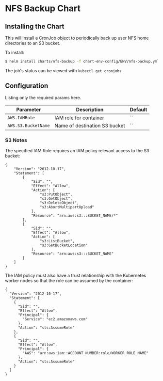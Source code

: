 # NFS Backup Chart


## Installing the Chart

This will install a CronJob object to periodically back up user NFS home directories to an S3 bucket.

To install:

```bash
$ helm install charts/nfs-backup -f chart-env-config/ENV/nfs-backup.yml
```

The job's status can be viewed with `kubectl get cronjobs`

## Configuration

Listing only the required params here.

| Parameter             | Description                   | Default |
| --------------------- | ----------------------------- | ------- |
| `AWS.IAMRole`         | IAM role for container        | ``      |
| `AWS.S3.BucketName`   | Name of destination S3 bucket | ``      |

### S3 Notes

The specified IAM Role requires an IAM policy relevant access to the S3 bucket:

```
{
    "Version": "2012-10-17",
    "Statement": [
        {
            "Sid": "",
            "Effect": "Allow",
            "Action": [
                "s3:PutObject",
                "s3:GetObject",
                "s3:DeleteObject",
                "s3:AbortMultipartUpload"
            ],
            "Resource": "arn:aws:s3:::BUCKET_NAME/*"
        },
        {
            "Sid": "",
            "Effect": "Allow",
            "Action": [
                "s3:ListBucket",
                "s3:GetBucketLocation"
            ],
            "Resource": "arn:aws:s3:::BUCKET_NAME"
        }
    ]
}
```

The IAM policy must also have a trust relationship with the Kubernetes worker nodes so that the role can be assumed by the container:

```
{
  "Version": "2012-10-17",
  "Statement": [
    {
      "Sid": "",
      "Effect": "Allow",
      "Principal": {
        "Service": "ec2.amazonaws.com"
      },
      "Action": "sts:AssumeRole"
    },
    {
      "Sid": "",
      "Effect": "Allow",
      "Principal": {
        "AWS": "arn:aws:iam::ACCOUNT_NUMBER:role/WORKER_ROLE_NAME"
      },
      "Action": "sts:AssumeRole"
    }
  ]
}
```
